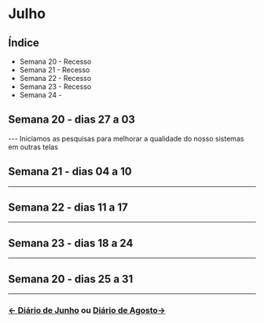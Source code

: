 # Julho

## Índice
* Semana 20 - Recesso
* Semana 21 - Recesso
* Semana 22 - Recesso
* Semana 23 - Recesso
* Semana 24 - 


## Semana 20 - dias 27 a 03
--- Iniciamos as pesquisas para melhorar a qualidade do nosso sistemas em outras telas

## Semana 21 - dias 04 a 10
---

## Semana 22 - dias 11 a 17
---

## Semana 23 - dias 18 a 24
---

## Semana 20 - dias 25 a 31
---

### [← Diário de Junho](https://github.com/NatanPolsak/Programirins-by-VP/blob/main/diario/Junho.md) ou [Diário de Agosto→](https://github.com/NatanPolsak/Programirins-by-VP/blob/main/diario/Agosto.md)
